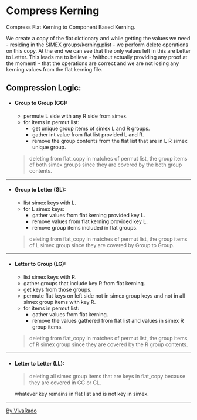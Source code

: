 Compress Kerning
===================

Compress Flat Kerning to Component Based Kerning.

We create a copy of the flat dictionary and while getting the values we need - residing in the SIMEX groups/kerning.plist - we perform delete operations on this copy.
At the end we can see that the only values left in this are Letter to Letter. This leads me to believe - !without actually providing any proof at the moment! - that the operations are correct and we are not losing any kerning values from the flat kerning file.

Compression Logic:
------
 - #### Group to Group (GG): 
	 - permute L side with any R side from simex.
	 - for items in permut list:
		 - get unique group items of simex L and R groups.
		 - gather int value from flat list provided L and R.
		 - remove the group contents from the flat list that are in L R simex unique group.
	> deleting from flat_copy in matches of permut list, the group items of both simex groups since they are covered by the both group contents.
------
 - #### Group to Letter (GL):
	 - list simex keys with L.
	 - for L simex keys:
		 - gather values from flat kerning provided key L.
		 - remove values from flat kerning provided key L.
		 - remove group items included in flat groups.
	> deleting from flat_copy in matches of permut list, the group items of L simex group since they are covered by Group to Group.
------
 - #### Letter to Group (LG):
	 - list simex keys with R.
	 - gather groups that include key R from flat kerning.
	 - get keys from those groups.
	 - permute flat keys on left side not in simex group keys and not in all simex group items with key R.
	 - for items in permut list:
		 - gather values from flat kerning.
		 - remove the values gathered from flat list and values in simex R group items.
	> deleting from flat_copy in matches of permut list, the group items of R simex group since they are covered by the R group contents.
------
 - #### Letter to Letter (LL):
    > deleting all simex group items that are keys in flat_copy because they are covered in GG or GL.

    whatever key remains in flat list and is not key in simex.

------

[By VivaRado](https://www.vivarado.com)
